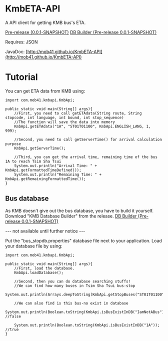# KmbETA-API
A API client for getting KMB bus's ETA.

[Pre-release (0.0.1-SNAPSHOT)](https://github.com/mob41/KmbETA-API/releases/tag/0.0.1-SNAPSHOT)
[DB Builder (Pre-release 0.0.1-SNAPSHOT)](https://github.com/mob41/KmbETA-DBBuilder/releases/tag/0.0.1-SNAPSHOT)

Requires: JSON

JavaDoc: [http://mob41.github.io/KmbETA-API](http://mob41.github.io/KmbETA-API)

# Tutorial
You can get ETA data from KMB using:
```
import com.mob41.kmbapi.KmbApi;

public static void main(String[] args){
    //First, you need to call getETAdata(String route, String stopcode, int language, int bound, int stop_sequence)
    //The function will save the data into memory
    KmbApi.getETAdata("1A", "ST01T01100", KmbApi.ENGLISH_LANG, 1, 999);
    
    //Second, you need to call getServerTime() for arrival calculation purpose
    KmbApi.getServerTime();
    
    //Third, you can get the arrival time, remaining time of the bus 1A to reach Tsim Sha Tsui
    System.out.println("Arrival Time: " + KmbApi.getFormattedTimeDefined());
    System.out.println("Remaining Time: " + KmbApi.getRemainingFormattedTime());
}
```
## Bus database
As KMB doesn't give out the bus database, you have to build it yourself.
Download "KMB Database Builder" from the release.
[DB Builder (Pre-release 0.0.1-SNAPSHOT)](https://github.com/mob41/KmbETA-DBBuilder/releases/tag/0.0.1-SNAPSHOT)


--- not available until further notice ---

Put the "bus_stopdb.properties" database file next to your application.
Load your database file by using:
```
import com.mob41.kmbapi.KmbApi;

public static void main(String[] args){
    //First, load the database.
    KmbApi.loadDatabase();
    
    //Second, then you can do database searching stuffs!
    //We can find how many buses in Tsim Sha Tsui bus-stop
    System.out.println(Arrays.deepToString(KmbApi.getStopBuses("ST01T01100").toArray());
    
    //We can also find is this bus-no exist in database
    System.out.println(Boolean.toString(KmbApi.isBusExistInDB("IamNotABus")); //false
    
    System.out.println(Boolean.toString(KmbApi.isBusExistInDB("1A")); //true
}
```
